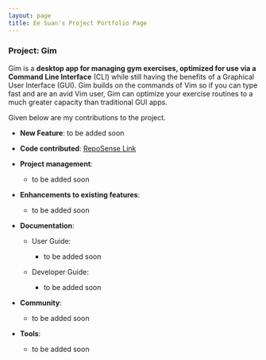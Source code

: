```yaml
---
layout: page
title: Ee Suan's Project Portfolio Page
---
```


### Project: Gim

Gim is a **desktop app for managing gym exercises, optimized for use via a Command Line Interface** (CLI) while still having the benefits of a Graphical User Interface (GUI). Gim builds on the commands of Vim so if you can type fast and are an avid Vim user, Gim can optimize your exercise routines to a much greater capacity than traditional GUI apps.

Given below are my contributions to the project.

* **New Feature**: to be added soon

* **Code contributed**: [RepoSense Link](https://nus-cs2103-ay2223s1.github.io/tp-dashboard/?search=ee-suan&breakdown=true&sort=groupTitle&sortWithin=title&since=2022-09-16&timeframe=commit&mergegroup=&groupSelect=groupByRepos&checkedFileTypes=docs~functional-code~test-code~other)

* **Project management**:
    * to be added soon

* **Enhancements to existing features**:
    * to be added soon

* **Documentation**:
    * User Guide:
        * to be added soon

    * Developer Guide:
        * to be added soon

* **Community**:
    * to be added soon

* **Tools**:
    * to be added soon
